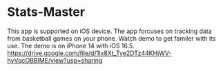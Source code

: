 # Stats-Master
This app is supported on iOS device. The app forcuses on tracking data from basketball games on your phone. 
Watch demo to get familer with its use. The demo is on iPhone 14 with iOS 16.5.
https://drive.google.com/file/d/1Ix8Xt_Tye2DTz44KHjWV-hyVqcOBBlME/view?usp=sharing
